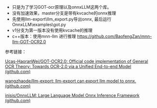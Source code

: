 - 只是为了学习GOT-ocr原理以及onnxLLM这两个库。
- 没有加速效果，master分支是带有kvcache的onnx推理
- 先使用llm-export\llm_export.py导出onnx,   最后运行OnnxLLM\examples\got.py
- v1分支为第一版本没有使用kvcache的推理
- c++版本：使用mnn-llm 进行推理 https://github.com/BaofengZan/mnn-llm-GOT-OCR2.0

参考链接：

[Ucas-HaoranWei/GOT-OCR2.0: Official code implementation of General OCR Theory: Towards OCR-2.0 via a Unified End-to-end Model (github.com)](https://github.com/Ucas-HaoranWei/GOT-OCR2.0)

[wangzhaode/llm-export: llm-export can export llm model to onnx. (github.com)](https://github.com/wangzhaode/llm-export)

[inisis/OnnxLLM: Large Language Model Onnx Inference Framework (github.com)](https://github.com/inisis/OnnxLLM)

